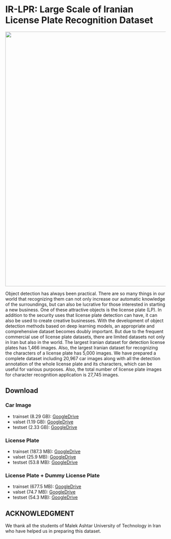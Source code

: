 # IR-LPR: Large Scale of Iranian License Plate Recognition Dataset
<img src="https://github.com/mut-deep/IR-LPR/blob/main/IR-LPR_poster.jpg" width="800"/>

Object detection has always been practical. There are so many things in our world that recognizing them can not only increase our automatic knowledge of the surroundings, but can also be lucrative for those interested in starting a new business. One of these attractive objects is the license plate (LP). In addition to the security uses that license plate detection can have, it can also be used to create creative businesses. With the development of object detection methods based on deep learning models, an appropriate and comprehensive dataset becomes doubly important. But due to the frequent commercial use of license plate datasets, there are limited datasets not only in Iran but also in the world. The largest Iranian dataset for detection license plates has 1,466 images. Also, the largest Iranian dataset for recognizing the characters of a license plate has 5,000 images. We have prepared a complete dataset including 20,967 car images along with all the detection annotation of the whole license plate and its characters, which can be useful for various purposes. Also, the total number of license plate images for character recognition application is 27,745 images.

## Download

### Car Image
* trainset (8.29 GB): [GoogleDrive](https://drive.google.com/file/d/1XtZ-XQ8ImNFf40D-bFqTm0UVFqNKhbLi/view?usp=sharing)
* valset (1.19 GB): [GoogleDrive](https://drive.google.com/file/d/1hwz6X-Zp7JpJL35K6P3z7k6O_PTXhUcT/view?usp=sharing)
* testset (2.33 GB): [GoogleDrive](https://drive.google.com/file/d/1pe4_HgXb9dctFGJXVNlyNcKSXZeht0lX/view?usp=sharing)

### License Plate
* trainset (187.3 MB): [GoogleDrive](https://drive.google.com/file/d/1ubkg7E2vGEOqS4K_quwf9Vl-i8IVpklM/view?usp=sharing)
* valset (25.9 MB): [GoogleDrive](https://drive.google.com/file/d/1AL5Zsg2hDqcwF8ZmR0MJTbjgXIoE5W-I/view?usp=sharing)
* testset (53.8 MB): [GoogleDrive](https://drive.google.com/file/d/1lLh_kxrHy1teUB2NguHVuOZwA5rjL5kx/view?usp=sharing)

### License Plate + Dummy License Plate
* trainset (677.5 MB): [GoogleDrive](https://drive.google.com/file/d/1PBbW1I7Itdf83bH_p60vo3_jrGTS0yLM/view?usp=sharing)
* valset (74.7 MB): [GoogleDrive](https://drive.google.com/file/d/1yZYdSNYBPXOoT_QySlH2RVTQS0AySA1z/view?usp=sharing)
* testset (54.3 MB): [GoogleDrive](https://drive.google.com/file/d/1HzZ5vgP5XsmbFCE-n8F70qlRRUtABIq6/view?usp=sharing)


## ACKNOWLEDGMENT
We thank all the students of Malek Ashtar University of Technology in Iran who have helped us in preparing this dataset.